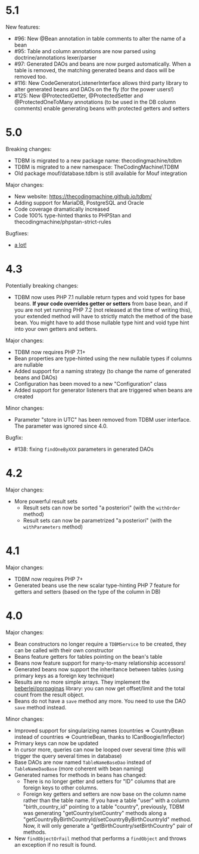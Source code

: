 5.1
===

New features:

- \#96: New @Bean annotation in table comments to alter the name of a bean
- \#95: Table and column annotations are now parsed using doctrine/annotations lexer/parser
- \#97: Generated DAOs and beans are now purged automatically. When a table is removed, the matching generated beans and daos will be removed too.
- \#116: New CodeGeneratorListenerInterface allows third party library to alter generated beans and DAOs on the fly (for the power users!)
- \#125: New @ProtectedGetter, @ProtectedSetter and @ProtectedOneToMany annotations (to be used in the DB column comments) enable generating beans with protected getters and setters

5.0
===

Breaking changes:

- TDBM is migrated to a new package name: thecodingmachine/tdbm
- TDBM is migrated to a new namespace: TheCodingMachine\TDBM
- Old package mouf/database.tdbm is still available for Mouf integration

Major changes:

- New website: https://thecodingmachine.github.io/tdbm/
- Adding support for MariaDB, PostgreSQL and Oracle
- Code coverage dramatically increased
- Code 100% type-hinted thanks to PHPStan and thecodingmachine/phpstan-strict-rules

Bugfixes:

- [a lot!](https://github.com/thecodingmachine/tdbm/milestone/1?closed=1)

4.3
===

Potentially breaking changes:

- TDBM now uses PHP 7.1 nullable return types and void types for base beans. **If your code overrides getter or setters** from base bean, and if you are not yet running PHP 7.2 (not released at the time of writing this), your extended method will have to strictly match the method of the base bean. You might have to add those nullable type hint and void type hint into your own getters and setters.

Major changes:

- TDBM now requires PHP 7.1+
- Bean properties are type-hinted using the new nullable types if columns are nullable
- Added support for a naming strategy (to change the name of generated beans and DAOs)
- Configuration has been moved to a new "Configuration" class
- Added support for generator listeners that are triggered when beans are created

Minor changes:

- Parameter "store in UTC" has been removed from TDBM user interface. The parameter was ignored since 4.0.

Bugfix:

- \#138: fixing `findOneByXXX` parameters in generated DAOs

4.2
===

Major changes:

- More powerful result sets
    - Result sets can now be sorted "a posteriori" (with the `withOrder` method)
    - Result sets can now be parametrized "a posteriori" (with the `withParameters` method)

4.1
===

Major changes:

- TDBM now requires PHP 7+
- Generated beans use the new scalar type-hinting PHP 7 feature for getters and setters (based on the type of the column in DB)

4.0
===

Major changes:

- Bean constructors no longer require a `TDBMService` to be created, they can be called with their own constructor
- Beans feature getters for tables pointing on the bean's table
- Beans now feature support for many-to-many relationship accessors!
- Generated beans now support the inheritance between tables (using primary keys as a foreign key technique)
- Results are no more simple arrays. They implement the [beberlei/porpaginas](https://github.com/beberlei/porpaginas) library: you can now get offset/limit and
  the total count from the result object.
- Beans do not have a `save` method any more. You need to use the DAO `save` method instead.
 
Minor changes:

- Improved support for singularizing names (countries => CountryBean instead of countries => CountrieBean, thanks to ICanBoogie/Inflector)
- Primary keys can now be updated
- In cursor more, queries can now be looped over several time (this will trigger the query several times in database)
- Base DAOs are now named `TableNameBaseDao` instead of `TableNameDaoBase` (more coherent with bean naming)
- Generated names for methods in beans has changed:
    - There is no longer getter and setters for "ID" columns that are foreign keys to other columns.
    - Foreign key getters and setters are now base on the column name rather than the table name.
      If you have a table "user" with a column "birth_country_id" pointing to a table "country", previously, TDBM was
      generating "getCountry/setCountry" methods along a "getCountryByBirthCountryId/setCountryByBirthCountryId" method.
      Now, it will only generate a "getBirthCountry/setBirthCountry" pair of methods.
- New `findObjectOrFail` method that performs a `findObject` and throws an exception if no result is found.